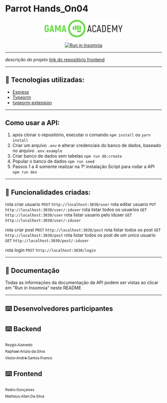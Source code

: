 # Parrot Hands_On04

<p align="center">
  <img src="./docs/logoGama.png" width="50%">
</p>
<p align="center">
<a href="#" target="_blank"><img src="https://insomnia.rest/images/run.svg" alt="Run in Insomnia"></a>
</p>


---

*descrição do projeto*
<a href="#" target="_blank">link do repositório frontend</a>

---
## :memo: Tecnologias utilizadas: 

* <a href="https://expressjs.com/pt-br/">Express</a>
* <a href="https://typeorm.io/">Typeorm</a>
* <a href="https://github.com/tada5hi/typeorm-extension">typeorm-extension</a>


---
## Como usar a API:

1. após clonar o repositório, executar o comando `npm install` ou `yarn install`
2. Criar um arquivo `.env` e alterar credenciais do banco de dados, baseado no arquivo `.env.example`
3. Criar banco de dados sem tabelas  `npm run db:create`
4. Popular o banco de dados `npm run seed`
5. Passos 1 a 4 somente realizar na 1º instalação  Script para rodar a API `npm run dev` 
  
---
## :memo: Funcionalidades criadas: 

rota criar usuario `POST` `http://localhost:3030/user`
rota editar usuario `PUT` `http://localhost:3030/user/:iduser`
rota listar todos os usuarios `GET` `http://localhost:3030/user`
rota listar usuario pelo iduser `GET` `http://localhost:3030/user/:iduser`

rota criar post  `POST` `http://localhost:3030/post`
rota listar todos os post  `GET` `http://localhost:3030/post`
rota listar todos os post de um unico usuario  `GET` `http://localhost:3030/post/:iduser`

rota login `POST` `http://localhost:3030/login`

---
## :page_with_curl: Documentação

Todas as informações da documentação da API podem ser vistas ao clicar em "Run in Insomnia" neste README    


---


## :keyboard: Desenvolvedores participantes
## :keyboard: Backend
[<sub>Reygis Azevedo</sub>](https://github.com/Reygis)  
[<sub>Raphael Anizio da Silva </sub>](https://github.com/Reygis)  
[<sub>Víctor André Santos Franco</sub>](https://github.com/Reygis)  

## :keyboard: Frontend
[<sub>Pedro Gonçalves</sub>](https://github.com/Reygis)  
[<sub>Matheus Allan Da Silva </sub>](https://github.com/Reygis)  
